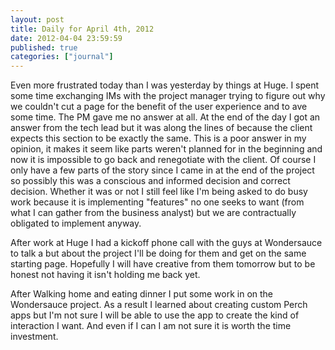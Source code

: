 ```yaml
---
layout: post
title: Daily for April 4th, 2012
date: 2012-04-04 23:59:59
published: true
categories: ["journal"]
---
```

 
Even more frustrated today than I was yesterday by things at Huge. I spent some time exchanging IMs with the project manager trying to figure out why we couldn't cut a page for the benefit of the user experience and to ave some time. The PM gave me no answer at all. At the end of the day I got an answer from the tech lead but it was along the lines of because the client expects this section to be exactly the same. This is a poor answer in my opinion, it makes it seem like parts weren't planned for in the beginning and now it is impossible to go back and renegotiate with the client. Of course I only have a few parts of the story since I came in at the end of the project so possibly this was a conscious and informed decision and correct decision. Whether it was or not I still feel like I'm being asked to do busy work because it is implementing "features" no one seeks to want (from what I can gather from the business analyst) but we are contractually obligated to implement anyway. 

After work at Huge I had a kickoff phone call with the guys at Wondersauce to talk a but about the project I'll be doing for them and get on the same starting page. Hopefully I will have creative from them tomorrow but to be honest not having it isn't holding me back yet.

After Walking home and eating dinner I put some work in on the Wondersauce project. As a result I learned about creating custom Perch apps but I'm not sure I will be able to use the app to create the kind of interaction I want. And even if I can I am not sure it is worth the time investment. 
